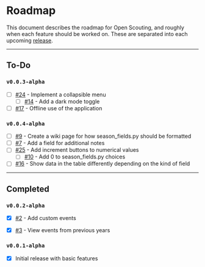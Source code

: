 # Roadmap
This document describes the roadmap for Open Scouting, and roughly when each feature should be worked on. These are separated into each upcoming [release](https://github.com/nfoert/open-scouting/releases).

---

## To-Do
### `v0.0.3-alpha`
- [ ] [#24](https://github.com/nfoert/open-scouting/issues/24) - Implement a collapsible menu
  - [ ] [#14](https://github.com/nfoert/open-scouting/issues/14) - Add a dark mode toggle
- [ ] [#17](https://github.com/nfoert/open-scouting/issues/17) - Offline use of the application

### `v0.0.4-alpha`
- [ ] [#9](https://github.com/nfoert/open-scouting/issues/9) - Create a wiki page for how season_fields.py should be formatted
- [ ] [#7](https://github.com/nfoert/open-scouting/issues/7) - Add a field for additional notes
- [ ] [#25](https://github.com/nfoert/open-scouting/issues/25) - Add increment buttons to numerical values
  - [ ] [#10](https://github.com/nfoert/open-scouting/issues/10) - Add 0 to season_fields.py choices
- [ ] [#16](https://github.com/nfoert/open-scouting/issues/16) - Show data in the table differently depending on the kind of field

---
## Completed
### `v0.0.2-alpha`
- [x] [#2](https://github.com/nfoert/open-scouting/issues/2) - Add custom events
- [x] [#3](https://github.com/nfoert/open-scouting/issues/3) - View events from previous years


### `v0.0.1-alpha`
- [x] Initial release with basic features
